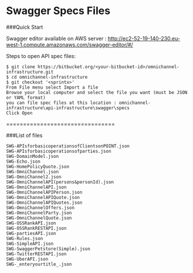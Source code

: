 Swagger Specs Files
================================

###Quick Start

Swagger editor available on AWS server : http://ec2-52-19-140-230.eu-west-1.compute.amazonaws.com/swagger-editor/#/

Steps to open API spec files: 
```
$ git clone https://bitbucket.org/<your-bitbucket-id>/omnichannel-infrastructure.git
$ cd omnichannel-infrastructure
$ git checkout '<sprintx>'
From File menu select Import a file
Browse your local computer and select the file you want (must be JSON or YAML format)
you can file spec files at this location : omnichannel-infrastructure\api-infrastructure\swagger\specs
Click Open
```

================================

###List of files
```
SWG-APIsforbasicoperationsofClientsonPOINT.json
SWG-APIsforbasicoperationsofparties.json
SWG-DomainModel.json
SWG-Echo.json
SWG-HomePolicyQuote.json
SWG-OmniChannel.json
SWG-OmniChannel2.json
SWG-OmniChannelAPI(persons&personId).json
SWG-OmniChannelAPI.json
SWG-OmniChannelAPIPerson.json
SWG-OmniChannelAPIQuote.json
SWG-OmniChannelAPIQuotes.json
SWG-OmniChannelOffers.json
SWG-OmniChannelParty.json
SWG-OmniChannelQuote.json
SWG-OSSRankAPI.json
SWG-OSSRankRESTAPI.json
SWG-partiesAPI.json
SWG-Rules.json
SWG-SimpleAPI.json
SWG-SwaggerPetstore(Simple).json
SWG-TwitterRESTAPI.json
SWG-UberAPI.json
SWG-_enteryourtitle_.json
```